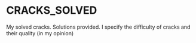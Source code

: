 # CRACKS_SOLVED
My solved cracks. Solutions provided. 
I specify the difficulty of cracks and their quality (in my opinion)
